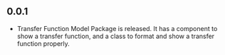 ## 0.0.1

* Transfer Function Model Package is released. It has a component to show a transfer function, and a class to format and show a transfer function properly. 
